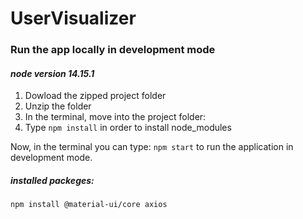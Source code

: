 # UserVisualizer

### Run the app locally in development mode
#### _node version 14.15.1_

1. Dowload the zipped project folder
2. Unzip the folder
3. In the terminal, move into the project folder: 
4. Type `npm install` in order to install node_modules

Now, in the terminal you can type:
`npm start`
to run the application in development mode.

##### installed packeges:
`npm install @material-ui/core axios`
